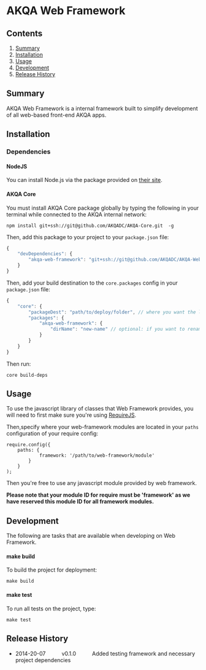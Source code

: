 # AKQA Web Framework

## Contents

1. [Summary](#summary)
1. [Installation](#installation)
1. [Usage](#usage)
1. [Development](#development)
1. [Release History](#release-history)

<a name="summary"></a>
## Summary
AKQA Web Framework is a internal framework built to simplify development of all web-based front-end AKQA apps.

<a name="installation"></a>

## Installation

### Dependencies

#### NodeJS

You can install Node.js via the package provided on [their site](http://www.nodejs.org).

#### AKQA Core

You must install AKQA Core package globally by typing the following in your terminal while connected to the AKQA internal network:

```
npm install git+ssh://git@github.com/AKQADC/AKQA-Core.git  -g
```

Then, add this package to your project to your `package.json` file:

```javascript
{
    "devDependencies": {
        "akqa-web-framework": "git+ssh://git@github.com/AKQADC/AKQA-Web-Framework.git#[VERSION]" // the [VERSION] of the package to use
    }
}
```

Then, add your build destination to the `core.packages` config in your `package.json` file:

```javascript
{
    "core": {
        "packageDest": "path/to/deploy/folder", // where you want the library files injected to be available to your build
        "packages": {
            "akqa-web-framework": {
                "dirName": "new-name" // optional: if you want to rename the folder of the core module
            }
        }
    }
}
```

Then run:

```
core build-deps
```

<a name="usage"></a>
## Usage

To use the javascript library of classes that Web Framework provides, you will need to first make sure you're using [RequireJS](http://requirejs.org/).

Then,specify where your web-framework modules are located in your `paths` configuration of your require config:

```
require.config({
    paths: {
            framework: '/path/to/web-framework/module'
        }
    }
);
```

Then you're free to use any javascript module provided by web framework.

__Please note that your module ID for require must be 'framework' as we have reserved this module ID for all framework modules.__

<a name="development"></a>
## Development

The following are tasks that are available when developing on Web Framework.

#### make build

To build the project for deployment:

```
make build
```

#### make test

To run all tests on the project, type:

```
make test
```

## Release History
* 2014-20-07   v0.1.0   Added testing framework and necessary project dependencies
